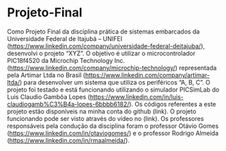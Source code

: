 # Projeto-Final
Como Projeto Final da disciplina prática de sistemas embarcados da Universidade Federal de Itajubá – UNIFEI (https://www.linkedin.com/company/universidade-federal-deitajuba/), desenvolvi o projeto “XYZ”. O objetivo é utilizar o microcontrolador PIC18f4520 da Microchip Technology Inc. (https://www.linkedin.com/company/microchip-technology/) representada pela Artimar Ltda no Brasil (https://www.linkedin.com/company/artimar-ltda/) para desenvolver um sistema que utiliza os periféricos “A, B, C”. O projeto foi testado e está funcionando utilizando o simulador PICSimLab do Luis Claudio Gambôa Lopes (https://www.linkedin.com/in/luis-claudiogamb%C3%B4a-lopes-6bbbb6182/). Os códigos referentes a este projeto estão disponíveis na minha conta do github (link). O projeto funcionando pode ser visto através do vídeo no (link). Os professores responsáveis pela condução da disciplina foram o professor Otávio Gomes (https://www.linkedin.com/in/otaviogomes/) e o professor Rodrigo Almeida (https://www.linkedin.com/in/rmaalmeida/).

